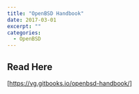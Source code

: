 ```yaml
---
title: "OpenBSD Handbook"
date: 2017-03-01
excerpt: ""
categories:
  - OpenBSD
---
```


## Read Here ##
[https://vg.gitbooks.io/openbsd-handbook/]
